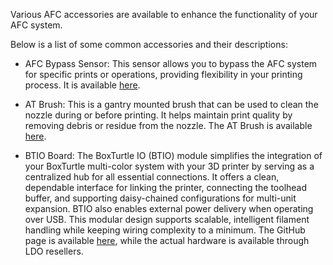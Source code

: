 Various AFC accessories are available to enhance the functionality of your AFC system. 

Below is a list of some common accessories and their descriptions:

- AFC Bypass Sensor: This sensor allows you to bypass the AFC system for specific prints or operations, providing 
  flexibility in your printing process. It is available [here](https://github.com/ArmoredTurtle/AFC-Accessories/tree/main/AFC_Bypass).

- AT Brush: This is a gantry mounted brush that can be used to clean the nozzle during or before printing. It helps 
  maintain print quality by removing debris or residue from the nozzle. The AT Brush is available [here](https://github.com/ArmoredTurtle/AFC-Accessories/tree/main/AT_Brush).

- BTIO Board: The BoxTurtle IO (BTIO) module simplifies the integration of your BoxTurtle multi-color system with your 
  3D printer by serving as a centralized hub for all essential connections. It offers a clean, dependable interface for 
  linking the printer, connecting the toolhead buffer, and supporting daisy-chained configurations for multi-unit 
  expansion. BTIO also enables external power delivery when operating over USB. This modular design supports scalable, 
  intelligent filament handling while keeping wiring complexity to a minimum. The GitHub page is available [here](https://github.com/ArmoredTurtle/AFC-Accessories/tree/main/BTIO),
  while the actual hardware is available through LDO resellers.
